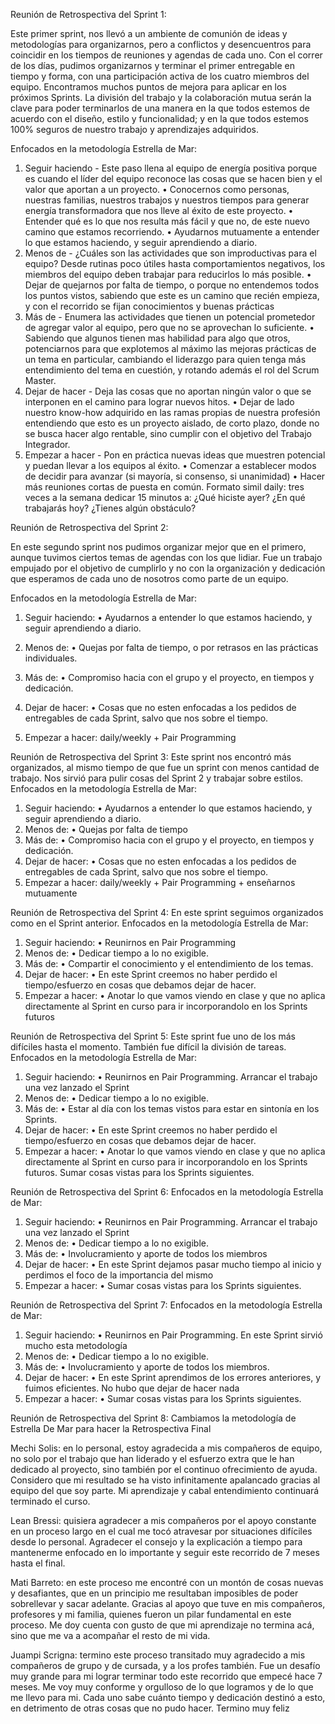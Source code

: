 Reunión de Retrospectiva del Sprint 1:

Este primer sprint, nos llevó a un ambiente de comunión de ideas y metodologías para organizarnos, pero a conflictos y desencuentros para coincidir en los tiempos de reuniones y agendas de cada uno.
Con el correr de los días, pudimos organizarnos y terminar el primer entregable en tiempo y forma, con una participación activa de los cuatro miembros del equipo. 
Encontramos muchos puntos de mejora para aplicar en los próximos Sprints. La división del trabajo y la colaboración mutua serán la clave para poder terminarlos de una manera en la que todos estemos de acuerdo con el diseño, estilo y funcionalidad; y en la que todos estemos 100% seguros de nuestro trabajo y aprendizajes adquiridos.

Enfocados en la metodología Estrella de Mar:

1.	Seguir haciendo - Este paso llena al equipo de energía positiva porque es cuando el líder del equipo reconoce las cosas que se hacen bien y el valor que aportan a un proyecto.
•	Conocernos como personas, nuestras familias, nuestros trabajos y nuestros tiempos para generar energía transformadora que nos lleve al éxito de este proyecto. 
•	Entender qué es lo que nos resulta más fácil y que no, de este nuevo camino que estamos recorriendo. 
•	Ayudarnos mutuamente a entender lo que estamos haciendo, y seguir aprendiendo a diario.
2.	Menos de - ¿Cuáles son las actividades que son improductivas para el equipo? Desde rutinas poco útiles hasta comportamientos negativos, los miembros del equipo deben trabajar para reducirlos lo más posible.
•	Dejar de quejarnos por falta de tiempo, o porque no entendemos todos los puntos vistos, sabiendo que este es un camino que recién empieza, y con el recorrido se fijan conocimientos y buenas prácticas
3.	Más de - Enumera las actividades que tienen un potencial prometedor de agregar valor al equipo, pero que no se aprovechan lo suficiente.
•	Sabiendo que algunos tienen mas habilidad para algo que otros, potenciarnos para que explotemos al máximo las mejoras prácticas de un tema en particular, cambiando el liderazgo para quien tenga más entendimiento del tema en cuestión, y rotando además el rol del Scrum Master.
4.	Dejar de hacer - Deja las cosas que no aportan ningún valor o que se interponen en el camino para lograr nuevos hitos.
•	Dejar de lado nuestro know-how adquirido en las ramas propias de nuestra profesión entendiendo que esto es un proyecto aislado, de corto plazo, donde no se busca hacer algo rentable, sino cumplir con el objetivo del Trabajo Integrador.
5.	Empezar a hacer - Pon en práctica nuevas ideas que muestren potencial y puedan llevar a los equipos al éxito.
•	Comenzar a establecer modos de decidir para avanzar (si mayoría, si consenso, si unanimidad)
•	Hacer más reuniones cortas de puesta en común. Formato simil daily: tres veces a la semana dedicar 15 minutos a: ¿Qué hiciste ayer? ¿En qué trabajarás hoy? ¿Tienes algún obstáculo?


Reunión de Retrospectiva del Sprint 2:

En este segundo sprint nos pudimos organizar mejor que en el primero, aunque tuvimos ciertos temas de agendas con los que lidiar. Fue un trabajo empujado por el objetivo de cumplirlo y no con la organización y dedicación que esperamos de cada uno de nosotros como parte de un equipo.

Enfocados en la metodología Estrella de Mar:

1. Seguir haciendo: 
• Ayudarnos a entender lo que estamos haciendo, y seguir aprendiendo a diario.

2. Menos de: 
• Quejas por falta de tiempo, o por retrasos en las prácticas individuales.

3. Más de:
• Compromiso hacia con el grupo y el proyecto, en tiempos y dedicación.

4. Dejar de hacer:
• Cosas que no esten enfocadas a los pedidos de entregables de cada Sprint, salvo que nos sobre el tiempo.

5. Empezar a hacer: daily/weekly + Pair Programming

Reunión de Retrospectiva del Sprint 3:
Este sprint nos encontró más organizados, al mismo tiempo de que fue un sprint con menos cantidad de trabajo. Nos sirvió para pulir cosas del Sprint 2 y trabajar sobre estilos.
Enfocados en la metodología Estrella de Mar:
1.	Seguir haciendo: • Ayudarnos a entender lo que estamos haciendo, y seguir aprendiendo a diario.
2.	Menos de: • Quejas por falta de tiempo
3.	Más de: • Compromiso hacia con el grupo y el proyecto, en tiempos y dedicación.
4.	Dejar de hacer: • Cosas que no esten enfocadas a los pedidos de entregables de cada Sprint, salvo que nos sobre el tiempo.
5.	Empezar a hacer: daily/weekly + Pair Programming + enseñarnos mutuamente

Reunión de Retrospectiva del Sprint 4:
En este sprint seguimos organizados como en el Sprint anterior. 
Enfocados en la metodología Estrella de Mar:
1.	Seguir haciendo: • Reunirnos en Pair Programming
2.	Menos de: • Dedicar tiempo a lo no exigible.
3.	Más de: • Compartir el conocimiento y el entendimiento de los temas.
4.	Dejar de hacer: • En este Sprint creemos no haber perdido el tiempo/esfuerzo en cosas que debamos dejar de hacer.
5.	Empezar a hacer: • Anotar lo que vamos viendo en clase y que no aplica directamente al Sprint en curso para ir incorporandolo en los Sprints futuros

Reunión de Retrospectiva del Sprint 5:
Este sprint fue uno de los más difíciles hasta el momento. También fue difícil la división de tareas. 
Enfocados en la metodología Estrella de Mar:
1.	Seguir haciendo: • Reunirnos en Pair Programming. Arrancar el trabajo una vez lanzado el Sprint
2.	Menos de: • Dedicar tiempo a lo no exigible.
3.	Más de: • Estar al día con los temas vistos para estar en sintonía en los Sprints.
4.	Dejar de hacer: • En este Sprint creemos no haber perdido el tiempo/esfuerzo en cosas que debamos dejar de hacer.
5.	Empezar a hacer: • Anotar lo que vamos viendo en clase y que no aplica directamente al Sprint en curso para ir incorporandolo en los Sprints futuros. Sumar cosas vistas para los Sprints siguientes.

Reunión de Retrospectiva del Sprint 6:
Enfocados en la metodología Estrella de Mar:
1.	Seguir haciendo: • Reunirnos en Pair Programming. Arrancar el trabajo una vez lanzado el Sprint
2.	Menos de: • Dedicar tiempo a lo no exigible.
3.	Más de: • Involucramiento y aporte de todos los miembros
4.	Dejar de hacer: • En este Sprint dejamos pasar mucho tiempo al inicio y perdimos el foco de la importancia del mismo
5.	Empezar a hacer: • Sumar cosas vistas para los Sprints siguientes.

Reunión de Retrospectiva del Sprint 7:
Enfocados en la metodología Estrella de Mar:
1.	Seguir haciendo: • Reunirnos en Pair Programming. En este Sprint sirvió mucho esta metodología
2.	Menos de: • Dedicar tiempo a lo no exigible.
3.	Más de: • Involucramiento y aporte de todos los miembros. 
4.	Dejar de hacer: • En este Sprint aprendimos de los errores anteriores, y fuimos eficientes. No hubo que dejar de hacer nada
5.	Empezar a hacer: • Sumar cosas vistas para los Sprints siguientes.

Reunión de Retrospectiva del Sprint 8:
Cambiamos la metodología de Estrella De Mar para hacer la Retrospectiva Final

Mechi Solis: en lo personal, estoy agradecida a mis compañeros de equipo, no solo por el trabajo que han liderado y el esfuerzo extra que le han dedicado al proyecto, sino también por el continuo ofrecimiento de ayuda. Considero que mi resultado se ha visto infinitamente apalancado gracias al equipo del que soy parte. Mi aprendizaje y cabal entendimiento continuará terminado el curso.

Lean Bressi: quisiera agradecer a mis compañeros por el apoyo constante en un proceso largo en el cual me tocó atravesar por situaciones difíciles desde lo personal. Agradecer el consejo y la explicación a tiempo para mantenerme enfocado en lo importante y seguir este recorrido de 7 meses hasta el final. 

Mati Barreto: en este proceso me encontré con un montón de cosas nuevas y desafiantes, que en un principio me resultaban imposibles de poder sobrellevar y sacar adelante. Gracias al apoyo que tuve en mis compañeros, profesores y mi familia, quienes fueron un pilar fundamental en este proceso. Me doy cuenta con gusto de que mi aprendizaje no termina acá, sino que me va a acompañar el resto de mi vida.

Juampi Scrigna: termino este proceso transitado muy agradecido a mis compañeros de grupo y de cursada, y a los profes también. Fue un desafío muy grande para mi lograr terminar todo este recorrido que empecé hace 7 meses. Me voy muy conforme y orgulloso de lo que logramos y de lo que me llevo para mi. Cada uno sabe cuánto tiempo y dedicación destinó a esto, en detrimento de otras cosas que no pudo hacer. Termino muy feliz
